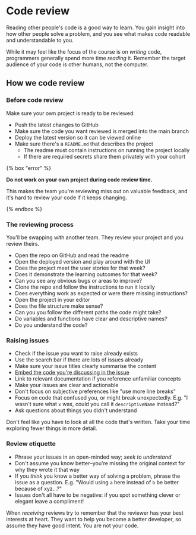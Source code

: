 # Code review

Reading other people's code is a good way to learn. You gain insight into how other people solve a problem, and you see what makes code readable and understandable to you.

While it may feel like the focus of the course is on _writing_ code, programmers generally spend more time _reading_ it. Remember the target audience of your code is other humans, not the computer.

## How we code review

### Before code review

Make sure your own project is ready to be reviewed:

- Push the latest changes to GitHub
- Make sure the code you want reviewed is merged into the main branch
- Deploy the latest version so it can be viewed online
- Make sure there's a `README.md` that describes the project
  - The readme must contain instructions on running the project locally
  - If there are required secrets share them privately with your cohort

{% box "error" %}

**Do not work on your own project during code review time.**

This makes the team you're reviewing miss out on valuable feedback, and it's hard to review your code if it keeps changing.

{% endbox %}

### The reviewing process

You'll be swapping with another team. They review your project and you review theirs.

- Open the repo on GitHub and read the readme
- Open the deployed version and play around with the UI
- Does the project meet the user stories for that week?
- Does it demonstrate the learning outcomes for that week?
- Can you see any obvious bugs or areas to improve?
- Clone the repo and follow the instructions to run it locally
- Does everything work as expected or were there missing instructions?
- Open the project in your editor
- Does the file structure make sense?
- Can you you follow the different paths the code might take?
- Do variables and functions have clear and descriptive names?
- Do you understand the code?

### Raising issues

- Check if the issue you want to raise already exists
- Use the search bar if there are lots of issues already
- Make sure your issue titles clearly summarise the content
- [Embed the code you're discussing in the issue](https://help.github.com/en/github/managing-your-work-on-github/opening-an-issue-from-code)
- Link to relevant documentation if you reference unfamiliar concepts
- Make your issues are clear and actionable
- Don't focus on subjective preferences like "use more line breaks"
- Focus on code that confused you, or might break unexpectedly. E.g. "I wasn't sure what `x` was, could you call it `descriptiveName` instead?"
- Ask questions about things you didn't understand

Don't feel like you have to look at all the code that's written. Take your time exploring fewer things in more detail.

### Review etiquette

- Phrase your issues in an open-minded way; _seek to understand_
- Don't assume you know better–you're missing the original context for why they wrote it that way
- If you _think_ you know a better way of solving a problem, phrase the issue as a question. E.g. "Would using `a` here instead of `b` be better because of xyz...?"
- Issues don't all have to be negative: if you spot something clever or elegant leave a compliment!

When _receiving_ reviews try to remember that the reviewer has your best interests at heart. They want to help you become a better developer, so assume they have good intent. You are not your code.

<!--

You should strive to write code that makes it obvious _what_ is happening. This means use descriptive variable names (`articles` is better than `data`). Try naming complex conditionals (`if (articles && articles.length > 1)` becomes `if (atLeastOneArticle)`).

It's harder to include _why_ something is necessary in the code. This is when comments are useful—they let you provide context you had at the time of writing that the person reading the code in the future might not. -->

